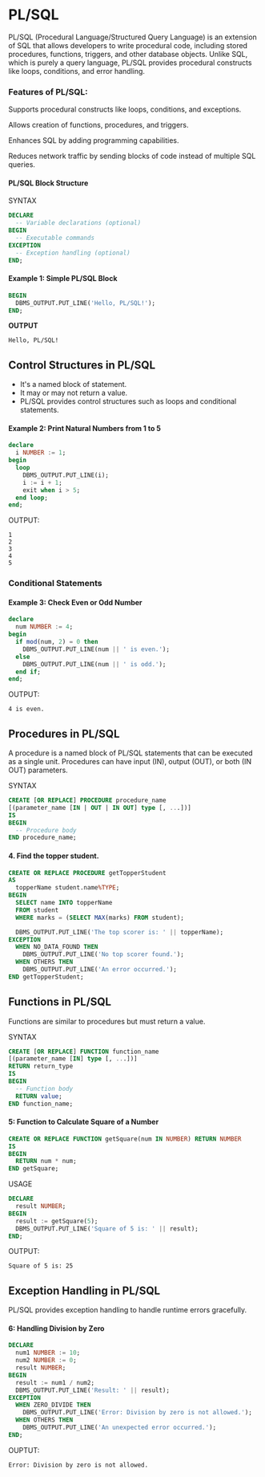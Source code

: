 # PL/SQL
PL/SQL (Procedural Language/Structured Query Language) is an extension of SQL that allows developers to write procedural code, including stored procedures, functions, triggers, and other database objects. Unlike SQL, which is purely a query language, PL/SQL provides procedural constructs like loops, conditions, and error handling.

### Features of PL/SQL:

Supports procedural constructs like loops, conditions, and exceptions.

Allows creation of functions, procedures, and triggers.

Enhances SQL by adding programming capabilities.

Reduces network traffic by sending blocks of code instead of multiple SQL queries.
#### PL/SQL Block Structure
SYNTAX
```SQL
DECLARE
  -- Variable declarations (optional)
BEGIN
  -- Executable commands
EXCEPTION
  -- Exception handling (optional)
END;
```

#### Example 1: Simple PL/SQL Block
```SQL
BEGIN
  DBMS_OUTPUT.PUT_LINE('Hello, PL/SQL!');
END;
```

**OUTPUT**
```
Hello, PL/SQL!
```

## Control Structures in PL/SQL 
- It's a named block of statement.
- It may or may not return a value.
- PL/SQL provides control structures such as loops and conditional statements.


#### Example 2: Print Natural Numbers from 1 to 5

```sql
declare
  i NUMBER := 1;
begin
  loop
    DBMS_OUTPUT.PUT_LINE(i);
    i := i + 1;
    exit when i > 5;
  end loop;
end;
```

OUTPUT:
```
1
2
3
4
5
```
### Conditional Statements

#### Example 3: Check Even or Odd Number

```sql
declare
  num NUMBER := 4;
begin
  if mod(num, 2) = 0 then
    DBMS_OUTPUT.PUT_LINE(num || ' is even.');
  else
    DBMS_OUTPUT.PUT_LINE(num || ' is odd.');
  end if;
end;
```

OUTPUT:
```
4 is even.
```

## Procedures in PL/SQL
A procedure is a named block of PL/SQL statements that can be executed as a single unit. Procedures can have input (IN), output (OUT), or both (IN OUT) parameters.

SYNTAX
```sql
CREATE [OR REPLACE] PROCEDURE procedure_name
[(parameter_name [IN | OUT | IN OUT] type [, ...])]
IS
BEGIN
  -- Procedure body
END procedure_name;
```

#### 4. Find the topper student.
```sql
CREATE OR REPLACE PROCEDURE getTopperStudent
AS
  topperName student.name%TYPE;
BEGIN
  SELECT name INTO topperName
  FROM student
  WHERE marks = (SELECT MAX(marks) FROM student);

  DBMS_OUTPUT.PUT_LINE('The top scorer is: ' || topperName);
EXCEPTION
  WHEN NO_DATA_FOUND THEN
    DBMS_OUTPUT.PUT_LINE('No top scorer found.');
  WHEN OTHERS THEN
    DBMS_OUTPUT.PUT_LINE('An error occurred.');
END getTopperStudent;
```

## Functions in PL/SQL

Functions are similar to procedures but must return a value.

SYNTAX
```sql
CREATE [OR REPLACE] FUNCTION function_name
[(parameter_name [IN] type [, ...])]
RETURN return_type
IS
BEGIN
  -- Function body
  RETURN value;
END function_name;
```
#### 5: Function to Calculate Square of a Number
```sql
CREATE OR REPLACE FUNCTION getSquare(num IN NUMBER) RETURN NUMBER
IS
BEGIN
  RETURN num * num;
END getSquare;
```
USAGE
```sql
DECLARE
  result NUMBER;
BEGIN
  result := getSquare(5);
  DBMS_OUTPUT.PUT_LINE('Square of 5 is: ' || result);
END;
```

OUTPUT:
```
Square of 5 is: 25
```

## Exception Handling in PL/SQL

PL/SQL provides exception handling to handle runtime errors gracefully.

#### 6: Handling Division by Zero
```sql
DECLARE
  num1 NUMBER := 10;
  num2 NUMBER := 0;
  result NUMBER;
BEGIN
  result := num1 / num2;
  DBMS_OUTPUT.PUT_LINE('Result: ' || result);
EXCEPTION
  WHEN ZERO_DIVIDE THEN
    DBMS_OUTPUT.PUT_LINE('Error: Division by zero is not allowed.');
  WHEN OTHERS THEN
    DBMS_OUTPUT.PUT_LINE('An unexpected error occurred.');
END;
```

OUPTUT:
```
Error: Division by zero is not allowed.
```
